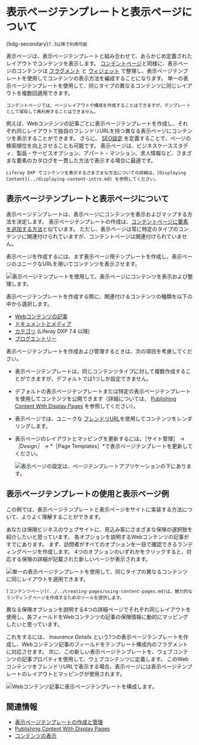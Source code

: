 # 表示ページテンプレートと表示ページについて

{bdg-secondary}`7.3以降で利用可能`

表示ページは、表示ページテンプレートと組み合わせて、あらかじめ定義されたレイアウトでコンテンツを表示します。 [コンテントページ](../../creating-pages/using-content-pages.md)と同様に、表示ページのコンテンツは [フラグメント](../../creating-pages/page-fragments-and-widgets/using-fragments.md) と [ウィジェット](../../creating-pages/using-content-pages/using-widgets-on-a-content-page.md) で整理し、表示ページテンプレートを使用してコンテンツの表示方法を編成することになります。 単一の表示ページテンプレートを使用して、同じタイプの異なるコンテンツに同じレイアウトを複数回適用できます。

```{tip}
コンテントページでは、ページレイアウトや構成を作成することはできますが、テンプレートとして保存して再利用することはできません。
```

例えば、Webコンテンツの記事ごとに表示ページテンプレートを作成し、それぞれ同じレイアウトで独自のフレンドリURLを持つ異なる表示ページにコンテンツを表示することができます。 さらに、 [SEO設定](./configuring-seo-and-open-graph.md) を定義することで、ページの検索順位を向上させることも可能です。 表示ページは、ビジネスケーススタディ、製品・サービスオプション、アパート・マンション、求人情報など、さまざまな要素のカタログを一貫した方法で表示する場合に最適です。

```{note}
Liferay DXP でコンテンツを表示するさまざまな方法についての詳細は、[Displaying Content](../displaying-content-intro.md) を参照してください。
```

## 表示ページテンプレートと表示ページについて

表示ページテンプレートは、表示ページにコンテンツを表示およびマップする方法を決定します。 表示ページテンプレートの作成は、[コンテントページに要素を追加する方法](../../creating-pages/using-content-pages/adding-elements-to-content-pages.md)と似ています。 ただし、表示ページは常に特定のタイプのコンテンツに関連付けられていますが、コンテントページは関連付けられていません。

表示ページを作成するには、まず表示ページ用テンプレートを作成し、表示ページのユニークなURLを用いてコンテンツを表示させます。

![表示ページテンプレートを使用して、表示ページにコンテンツを表示および整理します。](./about-display-page-templates-and-display-pages/images/03.png)

表示ページテンプレートを作成する際に、関連付けるコンテンツの種類を以下の中から選択します。

- [Webコンテンツの記事](../../../content-authoring-and-management/web-content/web-content-articles/adding-a-basic-web-content-article.md)
- [ドキュメントとメディア](../../../content-authoring-and-management/documents-and-media/publishing-and-sharing/publishing-documents.md)
- [カテゴリ](../../../content-authoring-and-management/tags-and-categories/defining-categories-and-vocabularies-for-content.md) (Liferay DXP 7.4 以降)
- [ブログエントリー](../../../content-authoring-and-management/blogs/getting-started-with-blogs.md)

表示ページテンプレートを作成および管理するときは、次の項目を考慮してください。

- 表示ページテンプレートは、同じコンテンツタイプに対して複数作成することができますが、デフォルトでは1つしか設定できません。
- デフォルトの表示ページテンプレートまたは特定の表示ページテンプレートを使用してコンテンツを公開できます（詳細については、 [Publishing Content With Display Pages](./publishing-content-with-display-pages.md) を参照してください）。
- 表示ページでは、ユニークな [フレンドリURL](../../site-settings/managing-site-urls/configuring-your-sites-friendly-url.md)を使用してコンテンツをレンダリングします。
- 表示ページのレイアウトとマッピングを更新するには、［サイト管理］ &rarr; *［Design］* &rarr; *［Page Templates］*で表示ページテンプレートを更新してください。

    ![表示ページの設定は、ページテンプレートアプリケーションの下にあります。](./about-display-page-templates-and-display-pages/images/04.png)

## 表示ページテンプレートの使用と表示ページ例

この例では、表示ページテンプレートと表示ページをサイトに実装する方法について、よりよく理解することができます。

あなたは保険ビジネスのウェブサイトに、見込み客にさまざまな保険の選択肢を紹介したいと思っています。 各オプションを説明するWebコンテンツの記事がすでにあります。 まず、訪問者がすべてのオプションを一目で確認できるランディングページを作成します。 4つのオプションのいずれかをクリックすると、対応する保険の詳細が記載された新しいページが表示されます。

![単一の表示ページテンプレートを使用して、同じタイプの異なるコンテンツに同じレイアウトを適用できます。](./about-display-page-templates-and-display-pages/images/02.png)

```{tip}
[コンテンツページ](../../creating-pages/using-content-pages.md)は、魅力的なランディングページを作成するためのツールを提供します。
```

異なる保険オプションを説明する4つの詳細ページでそれぞれ同じレイアウトを使用し、各フィールドをWebコンテンツの記事の保険情報に動的にマッピングしたいと思っています。

これをするには、 *Insurance Details* という1つの表示ページテンプレートを作成し、Webコンテンツ記事のフィールドをテンプレート構成内のフラグメントに対応させます。 次に、この新しい表示ページテンプレートを、ウェブコンテンツの記事プロパティを使用して、ウェブコンテンツに定義します。 このWebコンテンツをフレンドリURLで表示する場合、表示ページには表示ページテンプレートのレイアウトとマッピングが使用されます。

![Webコンテンツ記事に表示ページテンプレートを構成します。](./about-display-page-templates-and-display-pages/images/01.png)

## 関連情報

- [表示ページテンプレートの作成と管理](./creating-and-managing-display-page-templates.md)
- [Publishing Content With Display Pages](./publishing-content-with-display-pages.md)
- [コンテンツの表示](../displaying-content-intro.md)
